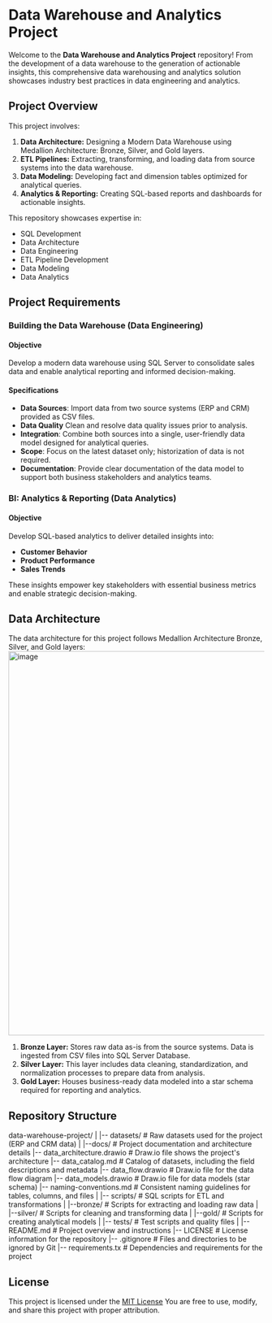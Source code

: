 # Data Warehouse and Analytics Project

Welcome to the **Data Warehouse and Analytics Project** repository! From the development of a data warehouse to the generation of actionable insights, this comprehensive data warehousing and analytics solution showcases industry best practices in data engineering and analytics. 

## Project Overview
This project involves:
1. **Data Architecture:** Designing a Modern Data Warehouse using Medallion Architecture: Bronze, Silver, and Gold layers.
2. **ETL Pipelines:** Extracting, transforming, and loading data from source systems into the data warehouse.
3. **Data Modeling:** Developing fact and dimension tables optimized for analytical queries.
4. **Analytics & Reporting:** Creating SQL-based reports and dashboards for actionable insights.

This repository showcases expertise in:
- SQL Development
- Data Architecture
- Data Engineering
- ETL Pipeline Development
- Data Modeling
- Data Analytics

## Project Requirements

### Building the Data Warehouse (Data Engineering)

#### Objective

Develop a modern data warehouse using SQL Server to consolidate sales data and enable analytical reporting and informed decision-making. 

#### Specifications 

- **Data Sources**: Import data from two source systems (ERP and CRM) provided as CSV files.
- **Data Quality** Clean and resolve data quality issues prior to analysis.
- **Integration**: Combine both sources into a single, user-friendly data model designed for analytical queries.
- **Scope**: Focus on the latest dataset only; historization of data is not required.
- **Documentation**: Provide clear documentation of the data model to support both business stakeholders and analytics teams.

### BI: Analytics & Reporting (Data Analytics)

#### Objective

Develop SQL-based analytics to deliver detailed insights into:
- **Customer Behavior**
- **Product Performance**
- **Sales Trends**

These insights empower key stakeholders with essential business metrics and enable strategic decision-making.

## Data Architecture
The data architecture for this project follows Medallion Architecture Bronze, Silver, and Gold layers:
<img width="1135" height="756" alt="image" src="https://github.com/user-attachments/assets/a4daffb8-dc05-4e45-b282-b2a5e87fdb7c" />

1. **Bronze Layer:** Stores raw data as-is from the source systems. Data is ingested from CSV files into SQL Server Database.
2. **Silver Layer:** This layer includes data cleaning, standardization, and normalization processes to prepare data from analysis.
3. **Gold Layer:** Houses business-ready data modeled into a star schema required for reporting and analytics.

## Repository Structure

data-warehouse-project/
|
|-- datasets/                              # Raw datasets used for the project (ERP and CRM data)
|
|--docs/                                   # Project documentation and architecture details
|-- data_architecture.drawio               # Draw.io file shows the project's architecture
|-- data_catalog.md                        # Catalog of datasets, including the field descriptions and metadata
|-- data_flow.drawio                       # Draw.io file for the data flow diagram
|-- data_models.drawio                     # Draw.io file for data models (star schema)
|-- naming-conventions.md                  # Consistent naming guidelines for tables, columns, and files
|
|-- scripts/                               # SQL scripts for ETL and transformations
|  |--bronze/                              # Scripts for extracting and loading raw data
|  |--silver/                              # Scripts for cleaning and transforming data
|  |--gold/                                # Scripts for creating analytical models
|
|-- tests/                                 # Test scripts and quality files
|
|-- README.md                              # Project overview and instructions
|-- LICENSE                                # License information for the repository
|-- .gitignore                             # Files and directories to be ignored by Git
|-- requirements.tx                        # Dependencies and requirements for the project

## License

This project is licensed under the [MIT License](https://choosealicense.com/licenses/mit/) You are free to use, modify, and share this project with proper attribution. 
